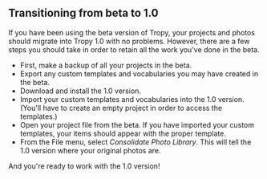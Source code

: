 ## Transitioning from beta to 1.0

If you have been using the beta version of Tropy, your projects and photos should migrate into Tropy 1.0 with no problems. However, there are a few steps you should take in order to retain all the work you've done in the beta.

* First, make a backup of all your projects in the beta.
* Export any custom templates and vocabularies you may have created in the beta.
* Download and install the 1.0 version.
* Import your custom templates and vocabularies into the 1.0 version. \(You'll have to create an empty project in order to access the templates.\)
* Open your project file from the beta. If you have imported your custom templates, your items should appear with the proper template.
* From the File menu, select _Consolidate Photo Library_. This will tell the 1.0 version where your original photos are.

And you're ready to work with the 1.0 version!

